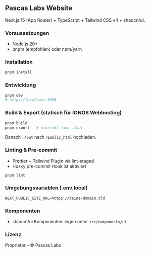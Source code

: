 ## Pascas Labs Website

Next.js 15 (App Router) + TypeScript + Tailwind CSS v4 + shadcn/ui.

### Voraussetzungen

- Node.js 20+
- pnpm (empfohlen) oder npm/yarn

### Installation

```bash
pnpm install
```

### Entwicklung

```bash
pnpm dev
# http://localhost:3000
```

### Build & Export (statisch für IONOS Webhosting)

```bash
pnpm build
pnpm export   # schreibt nach ./out
```

Danach `./out` nach `/public_html` hochladen.

### Linting & Pre-commit

- Prettier + Tailwind Plugin via lint-staged
- Husky pre-commit Hook ist aktiviert

```bash
pnpm lint
```

### Umgebungsvariablen (.env.local)

```
NEXT_PUBLIC_SITE_URL=https://deine-domain.tld
```

### Komponenten

- shadcn/ui Komponenten liegen unter `src/components/ui`

### Lizenz

Proprietär – © Pascas Labs
